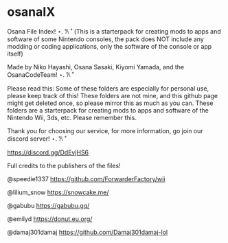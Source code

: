 # osanaIX
Osana File Index! ⋆. 𐙚 ˚
(This is a starterpack for creating mods to apps and software of some Nintendo consoles, the pack does NOT include any modding or coding applications, only the software of the console or app itself)

Made by Niko Hayashi, Osana Sasaki, Kiyomi Yamada, and the OsanaCodeTeam! ⋆. 𐙚 ˚

Please read this:
Some of these folders are especially for personal use, please keep track of this!
These folders are not mine, and this github page might get deleted once, so please mirror this as much as you can.
These folders are a starterpack for creating mods to apps and software of the Nintendo Wii, 3ds, etc. Please remember this.

Thank you for choosing our service, for more information, go join our discord server! ⋆. 𐙚 ˚

https://discord.gg/DdEvjHS6

Full credits to the publishers of the files!

@speedie1337 https://github.com/ForwarderFactory/wii

@lilium_snow https://snowcake.me/

@gabubu https://gabubu.gq/

@emilyd https://donut.eu.org/

@damaj301damaj https://github.com/Damaj301damaj-lol
